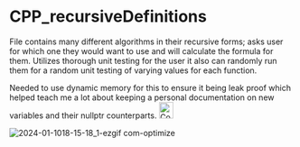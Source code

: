 # CPP_recursiveDefinitions
  File contains many different algorithms in their recursive forms; asks user for which one they would want to use and will calculate the formula for them. Utilizes thorough unit testing for the user it also can randomly run them for a random unit testing of varying values for each function.

  Needed to use dynamic memory for this to ensure it being leak proof which helped teach me a lot about keeping a personal documentation on new variables and their nullptr counterparts.   <img src="https://github.com/Kingerthanu/CPP_recursiveDefinitions/assets/76754592/af4088e1-e5ec-4bf0-b287-2c5da2384e2a" alt="Cornstarch <3" width="25" height="29">

  ![2024-01-1018-15-18_1-ezgif com-optimize](https://github.com/Kingerthanu/CPP_recursiveDefinitions/assets/76754592/5e42b062-230d-4074-92f3-ceddd403274b)
